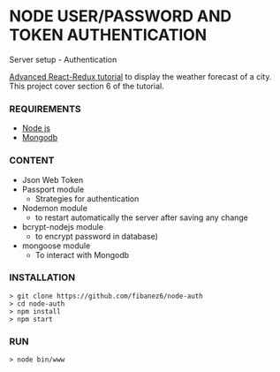 # NODE USER/PASSWORD AND TOKEN AUTHENTICATION

Server setup - Authentication

[Advanced React-Redux tutorial](https://www.udemy.com/react-redux-tutorial) to display the weather forecast of a city.
This project cover section 6 of the tutorial.


### REQUIREMENTS
* [Node js](https://nodejs.org/en/)
* [Mongodb](https://www.mongodb.com/) 


### CONTENT
* Json Web Token
* Passport module 
    - Strategies for authentication
* Nodemon module
    - to restart automatically the server after saving any change
* bcrypt-nodejs module 
    - to encrypt password in database)
* mongoose module
    - To interact with Mongodb



### INSTALLATION

```
> git clone https://github.com/fibanez6/node-auth
> cd node-auth
> npm install
> npm start
```

### RUN
```
> node bin/www
```
